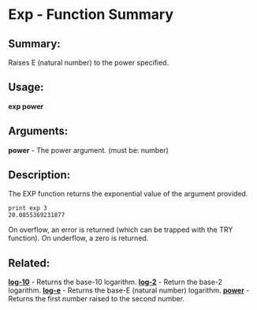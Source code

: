 # Exp - Function Summary

## Summary:

Raises E (natural number) to the power specified.

## Usage:

**exp power**

## Arguments:

**power** - The power argument. (must be: number)

## Description:

The EXP function returns the exponential value of the argument provided.

```
print exp 3
20.0855369231877
```

On overflow, an error is returned (which can be trapped with the TRY function). On underflow, a zero is returned.

## Related:

[**log-10**](http://www.rebol.com/docs/words/wlog-10.html) - Returns the base-10 logarithm.
[**log-2**](http://www.rebol.com/docs/words/wlog-2.html) - Return the base-2 logarithm.
[**log-e**](http://www.rebol.com/docs/words/wlog-e.html) - Returns the base-E (natural number) logarithm.
[**power**](http://www.rebol.com/docs/words/wpower.html) - Returns the first number raised to the second number.